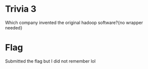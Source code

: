 # Trivia 3

Which company invented the original hadoop software?{no wrapper needed}

# Flag

Submitted the flag but I did not remember lol
